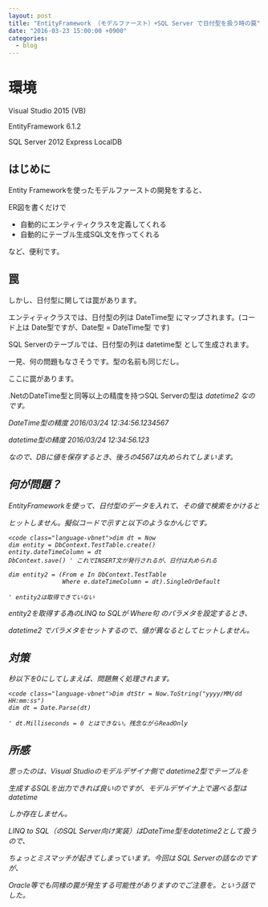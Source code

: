 ```yaml
---
layout: post
title: "EntityFramework （モデルファースト）+SQL Server で日付型を扱う時の罠"
date: "2016-03-23 15:00:00 +0900"
categories: 
  - blog
---
```

# 環境

Visual Studio 2015 (VB)  

EntityFramework 6.1.2  

SQL Server 2012 Express LocalDB  

## はじめに

Entity Frameworkを使ったモデルファーストの開発をすると、  

ER図を書くだけで  


* 自動的にエンティティクラスを定義してくれる
* 自動的にテーブル生成SQL文を作ってくれる  

など、便利です。

## 罠

しかし、日付型に関しては罠があります。  

エンティティクラスでは、日付型の列は DateTime型 にマップされます。(コード上は Date型ですが、Date型 = DateTime型 です)  

SQL Serverのテーブルでは、日付型の列は datetime型 として生成されます。  

一見、何の問題もなさそうです。型の名前も同じだし。  

ここに罠があります。  


.NetのDateTime型と同等以上の精度を持つSQL Serverの型は <em>datetime2 なのです。  

DateTime型の精度 2016/03/24 12:34:56.1234567  

datetime型の精度 2016/03/24 12:34:56.123  

なので、DBに値を保存するとき、後ろの4567は丸められてしまいます。  

## 何が問題？

EntityFrameworkを使って、日付型のデータを入れて、その値で検索をかけると  

ヒットしません。擬似コードで示すと以下のようなかんじです。  

```
<code class="language-vbnet">dim dt = Now
dim entity = DbContext.TestTable.create()
entity.dateTimeColumn = dt
DbContext.save() ' これでINSERT文が発行されるが、日付は丸められる

dim entity2 = (From e In DbContext.TestTable
               Where e.dateTimeColumn = dt).SingleOrDefault

' entity2は取得できていない
````


entity2を取得する為のLINQ to SQLが Where句 のパラメタを設定するとき、  

datetime2 でパラメタをセットするので、値が異なるとしてヒットしません。  

## 対策

秒以下を0にしてしまえば、問題無く処理されます。  

```
<code class="language-vbnet">Dim dtStr = Now.ToString("yyyy/MM/dd HH:mm:ss")
dim dt = Date.Parse(dt)

' dt.Milliseconds = 0 とはできない。残念ながらReadOnly
````

## 所感

思ったのは、Visual Studioのモデルデザイナ側で datetime2型でテーブルを  

生成するSQLを出力できれば良いのですが、モデルデザイナ上で選べる型は datetime  

しか存在しません。  

LINQ to SQL（のSQL Server向け実装）はDateTime型をdatetime2として扱うので、  

ちょっとミスマッチが起きてしまっています。今回は SQL Serverの話なのですが、  

Oracle等でも同様の罠が発生する可能性がありますのでご注意を。という話でした。  

